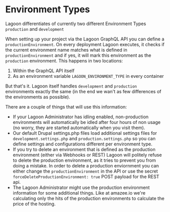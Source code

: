 # Environment Types

Lagoon differentiates of currently two different Environment Types `production` and `development`

When setting up your project via the Lagoon GraphQL API you can define a `productionEnvironment`. On every deployment Lagoon executes, it checks if the current environment name matches what is defined in `productionEnvironment` and if yes, it will mark this environment as the `production` environment. This happens in two locations:

1. Within the GraphQL API itself
2. As an environment variable `LAGOON_ENVIRONMENT_TYPE` in every container

But that's it. Lagoon itself handles `development` and `production` environments exactly the same (in the end we wan't as few differences of the environments as possible).

There are a couple of things that will use this information:

- If your Lagoon Administrator has idling enabled, non-production environments will automatically be idled after four hours of non usage (no worry, they are started automatically when you visit them).
- Our default Drupal settings.php files load additional settings files for `development.settings.php` and `production.settings.php` so you can define settings and configurations different per environment type.
- If you try to delete an environment that is defined as the production environment (either via Webhooks or REST) Lagoon will politely refuse to delete the production environment, as it tries to prevent you from doing a mistake. In order to delete a production enviornment you can either change the `productionEnvironment` in the API or use the secret `forceDeleteProductionEnvironment: true` POST payload for the REST api.
- The Lagoon Administrator might use the production environment information for some additional things. Like at amazee.io we're calculating only the hits of the production environments to calculate the price of the hosting.